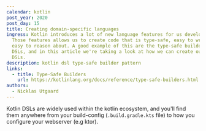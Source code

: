 ```yaml
---
calendar: kotlin
post_year: 2020
post_day: 15
title: Creating domain-specific languages
ingress: Kotlin introduces a lot of new language features for us developers.
  Those features allows us to create code that is type-safe, easy to write and
  easy to reason about. A good example of this are the type-safe builders a.k.a
  DSLs, and in this article we're taking a look at how we can create our own
  DSLs.
description: kotlin dsl type-safe builder pattern
links:
  - title: Type-Safe Builders
    url: https://kotlinlang.org/docs/reference/type-safe-builders.html
authors:
  - Nicklas Utgaard
---
```

Kotlin DSLs are widely used within the kotlin ecosystem, and you'll find them anywhere from your build-config (`.build.gradle.kts` file) to how you configure your webserver (e.g ktor). 